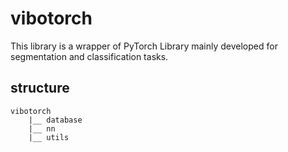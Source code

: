 # vibotorch
This library is a wrapper of PyTorch Library mainly developed for segmentation and classification tasks.

## structure

```
vibotorch
    |__ database
    |__ nn
    |__ utils


```
